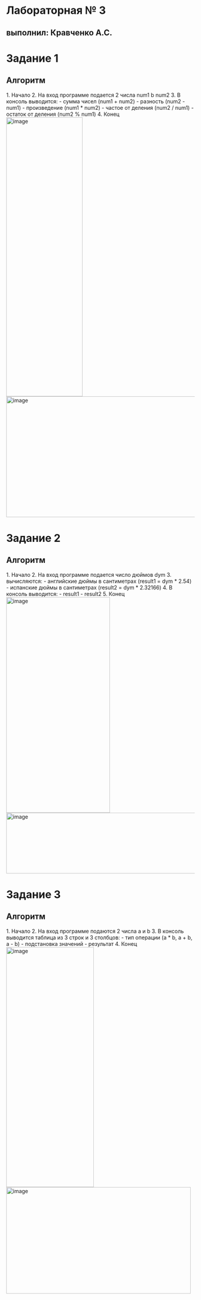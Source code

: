 <h1>Лабораторная № 3</h1>
<h2>выполнил: Кравченко А.С.</h2>

<h1>Задание 1</h1>

<h2>Алгоритм</h2>
1. Начало
2. На вход программе подается 2 числа num1 b num2 
3. В консоль выводится: 
  - сумма чисел (num1 + num2)
  - разность (num2 - num1)
  - произведение (num1 * num2) 
  - частое от деления (num2 / num1)
  - остаток от деления (num2 % num1)
4. Конец
<img width="204" height="744" alt="image" src="https://github.com/user-attachments/assets/6f62bf8f-abf6-43b7-b1d7-4d12731e56a2" />
<img width="556" height="322" alt="image" src="https://github.com/user-attachments/assets/fdda4b1f-7738-454d-a4b8-16427c6b12ac" />

<h1>Задание 2</h1>

<h2>Алгоритм</h2>
1. Начало
2. На вход программе подается число дюймов dym
3. вычисляются:
  - английские дюймы в сантиметрах (result1 = dym *  2.54)
  - испанские дюймы в сантиметрах (result2 = dym * 2.32166)
4. В консоль выводится:
  - result1
  - result2
5. Конец
<img width="277" height="575" alt="image" src="https://github.com/user-attachments/assets/f4879da3-fa52-4850-8308-536635ed4e0c" />
<img width="534" height="162" alt="image" src="https://github.com/user-attachments/assets/044f8914-1097-4fdb-9476-12f6b5c87916" />

<h1>Задание 3</h1>

<h2>Алгоритм</h2>
1. Начало
2. На вход программе подаются 2 числа a и b
3. В консоль выводится таблица из 3 строк и 3 столбцов:
  - тип операции (a * b, a + b, a - b)
  - подстановка значений
  - результат
4. Конец
<img width="234" height="640" alt="image" src="https://github.com/user-attachments/assets/8dfe980c-2e1f-4d84-97c7-66f24e76a93b" />
<img width="493" height="284" alt="image" src="https://github.com/user-attachments/assets/5313b9eb-5192-42c1-928b-9e26a7ff34fd" />




